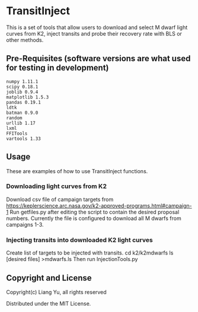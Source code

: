 # TransitInject

This is a set of tools that allow users to download and select M dwarf light curves from K2, inject transits and probe their recovery rate with BLS or other methods.

## Pre-Requisites (software versions are what used for testing in development)
    numpy 1.11.1 
    scipy 0.18.1
    joblib 0.9.4
    matplotlib 1.5.3
    pandas 0.19.1
    ldtk
    batman 0.9.0
    random
    urllib 1.17
    lxml
    FFITools
    vartools 1.33


## Usage

These are examples of how to use TransitInject functions.

### Downloading light curves from K2
Download csv file of campaign targets from https://keplerscience.arc.nasa.gov/k2-approved-programs.html#campaign-1
Run getfiles.py after editing the script to contain the desired proposal numbers. Currently the file is configured to download all M dwarfs from campaigns 1-3.

### Injecting transits into downloaded K2 light curves
Create list of targets to be injected with transits.
    cd k2/k2mdwarfs
    ls [desired files] >mdwarfs.ls
Then run InjectionTools.py


## Copyright and License

Copyright(c) Liang Yu, all rights reserved

Distributed under the MIT License.